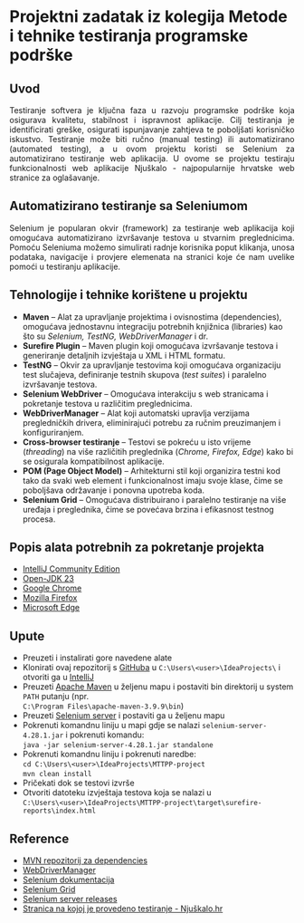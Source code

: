 # Projektni zadatak iz kolegija Metode i tehnike testiranja programske podrške

## Uvod

<div align=justify> 
Testiranje softvera je ključna faza u razvoju programske podrške koja osigurava kvalitetu, stabilnost i ispravnost aplikacije. Cilj testiranja je identificirati greške, osigurati ispunjavanje zahtjeva te poboljšati korisničko iskustvo. Testiranje može biti ručno (manual testing) ili automatizirano (automated testing), a u ovom projektu koristi se Selenium za automatizirano testiranje web aplikacija. U ovome se projektu testiraju funkcionalnosti web aplikacije Njuškalo - najpopularnije hrvatske web stranice za oglašavanje.
</div>

## Automatizirano testiranje sa Seleniumom
<div align=justify> 
Selenium je popularan okvir (framework) za testiranje web aplikacija koji omogućava automatizirano izvršavanje testova u stvarnim preglednicima. Pomoću Seleniuma možemo simulirati radnje korisnika poput klikanja, unosa podataka, navigacije i provjere elemenata na stranici koje će nam uvelike pomoći u testiranju aplikacije.
</div>

## Tehnologije i tehnike korištene u projektu

- **Maven** – Alat za upravljanje projektima i ovisnostima (dependencies), omogućava jednostavnu integraciju potrebnih knjižnica (libraries) kao što su *Selenium, TestNG, WebDriverManager* i dr.
- **Surefire Plugin** – Maven plugin koji omogućava izvršavanje testova i generiranje detaljnih izvještaja u XML i HTML formatu.
- **TestNG** – Okvir za upravljanje testovima koji omogućava organizaciju test slučajeva, definiranje testnih skupova (*test suites*) i paralelno izvršavanje testova.
- **Selenium WebDriver** – Omogućava interakciju s web stranicama i pokretanje testova u različitim preglednicima.
- **WebDriverManager** – Alat koji automatski upravlja verzijama pregledničkih drivera, eliminirajući potrebu za ručnim preuzimanjem i konfiguriranjem.
- **Cross-browser testiranje** – Testovi se pokreću u isto vrijeme (*threading*) na više različitih preglednika (*Chrome, Firefox, Edge*) kako bi se osigurala kompatibilnost aplikacije.
- **POM (Page Object Model)** – Arhitekturni stil koji organizira testni kod tako da svaki web element i funkcionalnost imaju svoje klase, čime se poboljšava održavanje i ponovna upotreba koda.
- **Selenium Grid** – Omogućava distribuirano i paralelno testiranje na više uređaja i preglednika, čime se povećava brzina i efikasnost testnog procesa.

## Popis alata potrebnih za pokretanje projekta

- [IntelliJ Community Edition](https://www.jetbrains.com/idea/download/?section=windows#section=windows)
- [Open-JDK 23](https://www.oracle.com/java/technologies/downloads/#jdk23-windows)
- [Google Chrome](https://www.google.com/chrome/)
- [Mozilla Firefox](https://www.mozilla.org/en-US/firefox/new/)
- [Microsoft Edge](https://www.microsoft.com/en-us/edge/download)


## Upute

- Preuzeti i instalirati gore navedene alate
- Klonirati ovaj repozitorij s [GitHuba](https://github.com/Matej293/MTTPP-project) u `C:\Users\<user>\IdeaProjects\` i otvoriti ga u [IntelliJ]((https://www.jetbrains.com/idea/download/?section=windows#section=windows))
- Preuzeti [Apache Maven](https://maven.apache.org/download.cgi) u željenu mapu i postaviti bin direktorij u system `PATH` putanju (npr. <br>`C:\Program Files\apache-maven-3.9.9\bin`)
- Preuzeti [Selenium server](https://github.com/SeleniumHQ/selenium/releases/download/selenium-4.28.0/selenium-server-4.28.1.jar) i postaviti ga u željenu mapu
- Pokrenuti komandnu liniju u mapi gdje se nalazi `selenium-server-4.28.1.jar` i pokrenuti komandu:
<br>`java -jar selenium-server-4.28.1.jar standalone`
- Pokrenuti komandnu liniju i pokrenuti naredbe:
<br>`cd C:\Users\<user>\IdeaProjects\MTTPP-project`
<br>`mvn clean install`
- Pričekati dok se testovi izvrše
- Otvoriti datoteku izvještaja testova koja se nalazi u <br>`C:\Users\<user>\IdeaProjects\MTTPP-project\target\surefire-reports\index.html`

## Reference

- [MVN repozitorij za dependencies](https://mvnrepository.com/)
- [WebDriverManager](https://github.com/bonigarcia/webdrivermanager)
- [Selenium dokumentacija](https://www.selenium.dev/documentation/overview/)
- [Selenium Grid](https://www.selenium.dev/documentation/grid/getting_started/)
- [Selenium server releases](https://github.com/SeleniumHQ/selenium/releases/tag/selenium-4.28.0)
- [Stranica na kojoj je provedeno testiranje - Njuškalo.hr](https://www.njuskalo.hr/)
